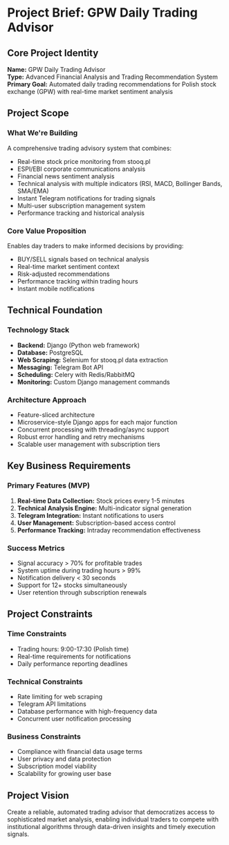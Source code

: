 # Project Brief: GPW Daily Trading Advisor

## Core Project Identity

**Name:** GPW Daily Trading Advisor  
**Type:** Advanced Financial Analysis and Trading Recommendation System  
**Primary Goal:** Automated daily trading recommendations for Polish stock exchange (GPW) with real-time market sentiment analysis

## Project Scope

### What We're Building
A comprehensive trading advisory system that combines:
- Real-time stock price monitoring from stooq.pl
- ESPI/EBI corporate communications analysis
- Financial news sentiment analysis
- Technical analysis with multiple indicators (RSI, MACD, Bollinger Bands, SMA/EMA)
- Instant Telegram notifications for trading signals
- Multi-user subscription management system
- Performance tracking and historical analysis

### Core Value Proposition
Enables day traders to make informed decisions by providing:
- BUY/SELL signals based on technical analysis
- Real-time market sentiment context
- Risk-adjusted recommendations
- Performance tracking within trading hours
- Instant mobile notifications

## Technical Foundation

### Technology Stack
- **Backend:** Django (Python web framework)
- **Database:** PostgreSQL
- **Web Scraping:** Selenium for stooq.pl data extraction
- **Messaging:** Telegram Bot API
- **Scheduling:** Celery with Redis/RabbitMQ
- **Monitoring:** Custom Django management commands

### Architecture Approach
- Feature-sliced architecture
- Microservice-style Django apps for each major function
- Concurrent processing with threading/async support
- Robust error handling and retry mechanisms
- Scalable user management with subscription tiers

## Key Business Requirements

### Primary Features (MVP)
1. **Real-time Data Collection:** Stock prices every 1-5 minutes
2. **Technical Analysis Engine:** Multi-indicator signal generation
3. **Telegram Integration:** Instant notifications to users
4. **User Management:** Subscription-based access control
5. **Performance Tracking:** Intraday recommendation effectiveness

### Success Metrics
- Signal accuracy > 70% for profitable trades
- System uptime during trading hours > 99%
- Notification delivery < 30 seconds
- Support for 12+ stocks simultaneously
- User retention through subscription renewals

## Project Constraints

### Time Constraints
- Trading hours: 9:00-17:30 (Polish time)
- Real-time requirements for notifications
- Daily performance reporting deadlines

### Technical Constraints
- Rate limiting for web scraping
- Telegram API limitations
- Database performance with high-frequency data
- Concurrent user notification processing

### Business Constraints
- Compliance with financial data usage terms
- User privacy and data protection
- Subscription model viability
- Scalability for growing user base

## Project Vision
Create a reliable, automated trading advisor that democratizes access to sophisticated market analysis, enabling individual traders to compete with institutional algorithms through data-driven insights and timely execution signals.
